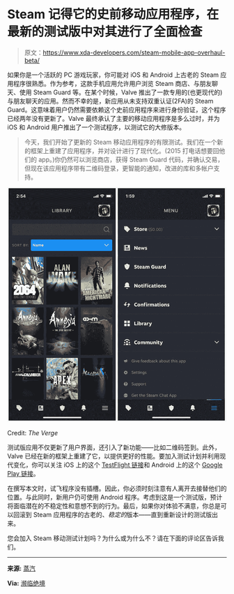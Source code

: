 # Steam 记得它的史前移动应用程序，在最新的测试版中对其进行了全面检查

> 原文：<https://www.xda-developers.com/steam-mobile-app-overhaul-beta/>

如果你是一个活跃的 PC 游戏玩家，你可能对 iOS 和 Android 上古老的 Steam 应用程序很熟悉。作为参考，这款手机应用允许用户浏览 Steam 商店、与朋友聊天、使用 Steam Guard 等。在某个时候，Valve 推出了一款专用的(也更现代的)与朋友聊天的应用。然而不幸的是，新应用从未支持双重认证(2FA)的 Steam Guard。这意味着用户仍然需要依赖这个史前应用程序来进行身份验证，这个程序已经两年没有更新了。Valve 最终承认了主要的移动应用程序是多么过时，并为 iOS 和 Android 用户推出了一个测试程序，以测试它的大修版本。

> 今天，我们开始了更新的 Steam 移动应用程序的有限测试。我们在一个新的框架上重建了应用程序，并对设计进行了现代化。(2015 打电话想要回他们的 app。)你仍然可以浏览商店，获得 Steam Guard 代码，并确认交易，但现在该应用程序带有二维码登录，更智能的通知，改进的库和多帐户支持。

 <picture>![Steam mobile app redesign beta](img/15a5427c20ef840fdf3d3d0137543e26.png)</picture> 

Credit: *The Verge*

测试版应用不仅更新了用户界面，还引入了新功能——比如二维码签到。此外，Valve 已经在新的框架上重建了它，以提供更好的性能。要加入测试计划并利用现代变化，你可以关注 iOS 上的这个 [TestFlight 链接](https://testflight.apple.com/join/8BOPXsGz)和 Android 上的这个 [Google Play 链接](https://play.google.com/apps/testing/com.valvesoftware.android.steam.community)。

在撰写本文时，试飞程序没有插槽。因此，你必须时刻注意有人离开去接替他们的位置。与此同时，新用户仍可使用 Android 程序。考虑到这是一个测试版，预计将面临潜在的不稳定性和意想不到的行为。最后，如果你对体验不满意，你总是可以回滚到 Steam 应用程序的古老的、*稳定的*版本——直到重新设计的测试版出来。

您会加入 Steam 移动测试计划吗？为什么或为什么不？请在下面的评论区告诉我们。

* * *

**来源:** [蒸汽](https://steamcommunity.com/games/593110/announcements/detail/3335498663100828299)

**Via:** [濒临绝境](https://www.theverge.com/2022/8/24/23320795/valve-steam-mobile-app-new-redesign-ios-android-beta)